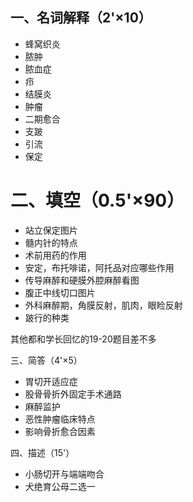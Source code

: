 ## 一、名词解释（2'×10）

- 蜂窝织炎
- 脓肿
- 脓血症
- 疖
- 结膜炎
- 肿瘤
- 二期愈合
- 支跛
- 引流
- 保定

# 二、填空（0.5'×90）

- 站立保定图片
- 髓内针的特点
- 术前用药的作用 
- 安定，布托啡诺，阿托品对应哪些作用
- 传导麻醉和硬膜外腔麻醉看图
- 腹正中线切口图片
- 外科麻醉期，角膜反射，肌肉，眼睑反射
- 跛行的种类


其他都和学长回忆的19-20题目差不多

三、简答（4'×5）

- 胃切开适应症
- 股骨骨折外固定手术通路
- 麻醉监护
- 恶性肿瘤临床特点
- 影响骨折愈合因素

四、描述（15'）

- 小肠切开与端端吻合
- 犬绝育公母二选一
